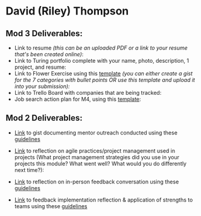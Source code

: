 # David (Riley) Thompson

## Mod 3 Deliverables:

* Link to resume *(this can be an uploaded PDF or a link to your resume that's been created online)*: 
* Link to Turing portfolio complete with your name, photo, description, 1 project, and resume:
* Link to Flower Exercise using this [template](https://github.com/turingschool/career-development-curriculum/blob/master/files/Career%20Unit%20-%20The%20Flower%20Diagram.pdf) *(you can either create a gist for the 7 categories with bullet points OR use this template and upload it into your submission):*
* Link to Trello Board with companies that are being tracked: 
* Job search action plan for M4, using this [template](https://github.com/turingschool/career-development-curriculum/blob/master/module_three/mod_4_action_plan_template.md):

## Mod 2 Deliverables:
* [Link](https://gist.github.com/ryt11/0b94d49fbe01f25c2e6bee01dea73318) to gist documenting mentor outreach conducted using these [guidelines](https://github.com/turingschool/career-development-curriculum/blob/master/module_two/cold_outreach_i_guidelines.md)

* [Link](https://gist.github.com/ryt11/4c04f4c42eb6e0b550bd98d233a6d360) to reflection on agile practices/project management used in projects (What project management strategies did you use in your projects this module? What went well? What would you do differently next time?):

* [Link](https://gist.github.com/ryt11/9c8f799d9b1584a17021748c9ceb7072) to reflection on in-person feedback conversation using these [guidelines](https://github.com/turingschool/career-development-curriculum/blob/master/module_two/feedback_conversation_reflection_guidelines.md)

* [Link](https://gist.github.com/ryt11/90a644d2b9d0ed5c65f9dc3cd4c57b97) to feedback implementation reflection & application of strengths to teams using these [guidelines](https://github.com/turingschool/career-development-curriculum/blob/master/module_two/feedback_implementation_strengths_reflection.md)
